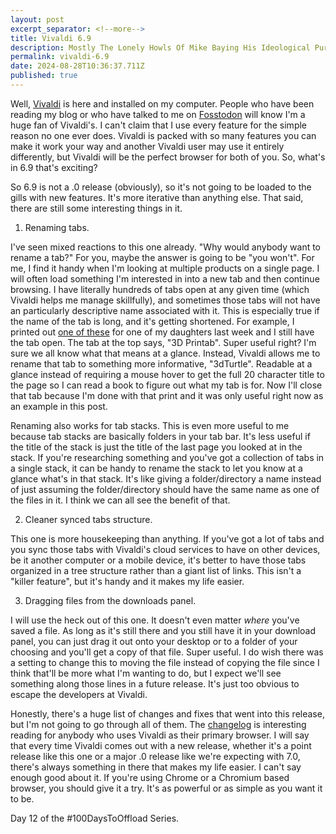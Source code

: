 ```yaml
---
layout: post
excerpt_separator: <!--more-->
title: Vivaldi 6.9
description: Mostly The Lonely Howls Of Mike Baying His Ideological Purity At The Moon
permalink: vivaldi-6.9
date: 2024-08-28T10:36:37.711Z
published: true
---
```


Well, [Vivaldi](https://vivaldi.com) is here and installed on my computer. People who have been reading my blog or who have talked to me on [Fosstodon](https://fosstodon.org) will know I'm a huge fan of Vivaldi's. I can't claim that I use every feature for the simple reason no one ever does. Vivaldi is packed with so many features you can make it work your way and another Vivaldi user may use it entirely differently, but Vivaldi will be the perfect browser for both of you. So, what's in 6.9 that's exciting?

<!--more-->

So 6.9 is not a .0 release (obviously), so it's not going to be loaded to the gills with new features. It's more iterative than anything else. That said, there are still some interesting things in it.

1. Renaming tabs. 

I've seen mixed reactions to this one already. "Why would anybody want to rename a tab?" For you, maybe the answer is going to be "you won't". For me, I find it handy when I'm looking at multiple products on a single page. I will often load something I'm interested in into a new tab and then continue browsing. I have literally hundreds of tabs open at any given time (which Vivaldi helps me manage skillfully), and sometimes those tabs will not have an particularly descriptive name associated with it. This is especially true if the name of the tab is long, and it's getting shortened. For example, I printed out [one of these](https://www.myminifactory.com/object/3d-print-sea-turtle-373806) for one of my daughters last week and I still have the tab open. The tab at the top says, "3D Printab". Super useful right? I'm sure we all know what that means at a glance. Instead, Vivaldi allows me to rename that tab to something more informative, "3dTurtle". Readable at a glance instead of requiring a mouse hover to get the full 20 character title to the page so I can read a book to figure out what my tab is for. Now I'll close that tab because I'm done with that print and it was only useful right now as an example in this post.

Renaming also works for tab stacks. This is even more useful to me because tab stacks are basically folders in your tab bar. It's less useful if the title of the stack is just the title of the last page you looked at in the stack. If you're researching something and you've got a collection of tabs in a single stack, it can be handy to rename the stack to let you know at a glance what's in that stack. It's like giving a folder/directory a name instead of just assuming the folder/directory should have the same name as one of the files in it. I think we can all see the benefit of that.

2. Cleaner synced tabs structure.

This one is more housekeeping than anything. If you've got a lot of tabs and you sync those tabs with Vivaldi's cloud services to have on other devices, be it another computer or a mobile device, it's better to have those tabs organized in a tree structure rather than a giant list of links. This isn't a "killer feature", but it's handy and it makes my life easier.

3. Dragging files from the downloads panel.

I will use the heck out of this one. It doesn't even matter _where_ you've saved a file. As long as it's still there and you still have it in your download panel, you can just drag it out onto your desktop or to a folder of your choosing and you'll get a copy of that file. Super useful. I do wish there was a setting to change this to moving the file instead of copying the file since I think that'll be more what I'm wanting to do, but I expect we'll see something along those lines in a future release. It's just too obvious to escape the developers at Vivaldi.

Honestly, there's a huge list of changes and fixes that went into this release, but I'm not going to go through all of them. The [changelog](https://vivaldi.com/changelog-vivaldi-browser-6-9/) is interesting reading for anybody who uses Vivaldi as their primary browser. I will say that every time Vivaldi comes out with a new release, whether it's a point release like this one or a major .0 release like we're expecting with 7.0, there's always something in there that makes my life easier. I can't say enough good about it. If you're using Chrome or a Chromium based browser, you should give it a try. It's as powerful or as simple as you want it to be.

Day 12 of the #100DaysToOffload Series.
